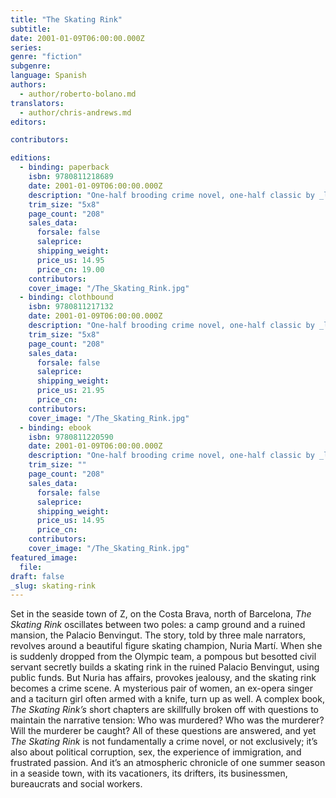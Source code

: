 ```yaml
---
title: "The Skating Rink"
subtitle:
date: 2001-01-09T06:00:00.000Z
series:
genre: "fiction"
subgenre:
language: Spanish
authors:
  - author/roberto-bolano.md
translators:
  - author/chris-andrews.md
editors:

contributors:

editions:
  - binding: paperback
    isbn: 9780811218689
    date: 2001-01-09T06:00:00.000Z
    description: "One-half brooding crime novel, one-half classic by _literature's new patron saint_ (Sam Anderson, _New York Magazine_) "
    trim_size: "5x8"
    page_count: "208"
    sales_data:
      forsale: false
      saleprice:
      shipping_weight:
      price_us: 14.95
      price_cn: 19.00
    contributors:
    cover_image: "/The_Skating_Rink.jpg"
  - binding: clothbound
    isbn: 9780811217132
    date: 2001-01-09T06:00:00.000Z
    description: "One-half brooding crime novel, one-half classic by _literature's new patron saint_ (Sam Anderson, _New York Magazine_) "
    trim_size: "5x8"
    page_count: "208"
    sales_data:
      forsale: false
      saleprice:
      shipping_weight:
      price_us: 21.95
      price_cn:
    contributors:
    cover_image: "/The_Skating_Rink.jpg"
  - binding: ebook
    isbn: 9780811220590
    date: 2001-01-09T06:00:00.000Z
    description: "One-half brooding crime novel, one-half classic by _literature's new patron saint_ (Sam Anderson, _New York Magazine_) "
    trim_size: ""
    page_count: "208"
    sales_data:
      forsale: false
      saleprice:
      shipping_weight:
      price_us: 14.95
      price_cn:
    contributors:
    cover_image: "/The_Skating_Rink.jpg"
featured_image:
  file:
draft: false
_slug: skating-rink
---
```


Set in the seaside town of Z, on the Costa Brava, north of Barcelona, _The Skating Rink_ oscillates between two poles: a camp ground and a ruined mansion, the Palacio Benvingut. The story, told by three male narrators, revolves around a beautiful figure skating champion, Nuria Martí. When she is suddenly dropped from the Olympic team, a pompous but besotted civil servant secretly builds a skating rink in the ruined Palacio Benvingut, using public funds. But Nuria has affairs, provokes jealousy, and the skating rink becomes a crime scene. A mysterious pair of women, an ex-opera singer and a taciturn girl often armed with a knife, turn up as well. A complex book, _The Skating Rink’s_ short chapters are skillfully broken off with questions to maintain the narrative tension: Who was murdered? Who was the murderer? Will the murderer be caught? All of these questions are answered, and yet _The Skating Rink_ is not fundamentally a crime novel, or not exclusively; it’s also about political corruption, sex, the experience of immigration, and frustrated passion. And it’s an atmospheric chronicle of one summer season in a seaside town, with its vacationers, its drifters, its businessmen, bureaucrats and social workers.

